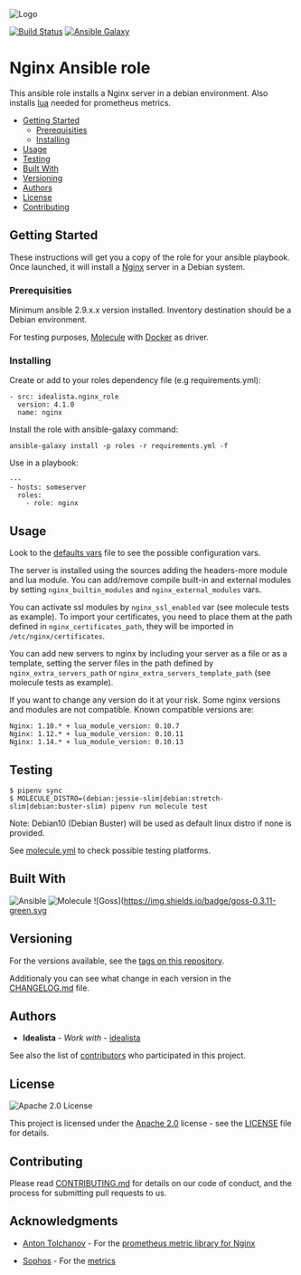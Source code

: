 ![Logo](https://raw.githubusercontent.com/idealista/nginx_role/master/logo.gif)

[![Build Status](https://travis-ci.org/idealista/nginx_role.png)](https://travis-ci.org/idealista/nginx_role)
[![Ansible Galaxy](https://img.shields.io/badge/galaxy-idealista.nginx__role-B62682.svg)](https://galaxy.ansible.com/idealista/nginx_role)

# Nginx Ansible role

This ansible role installs a Nginx server in a debian environment. Also installs [lua](http://www.lua.org/) needed for prometheus metrics.

- [Getting Started](#getting-started)
	- [Prerequisities](#prerequisities)
	- [Installing](#installing)
- [Usage](#usage)
- [Testing](#testing)
- [Built With](#built-with)
- [Versioning](#versioning)
- [Authors](#authors)
- [License](#license)
- [Contributing](#contributing)

## Getting Started

These instructions will get you a copy of the role for your ansible playbook. Once launched, it will install a [Nginx](http://nginx.org/) server in a Debian system.

### Prerequisities

Minimum ansible 2.9.x.x version installed.
Inventory destination should be a Debian environment.

For testing purposes, [Molecule](https://molecule.readthedocs.io/) with [Docker](https://www.docker.com/) as driver.

### Installing

Create or add to your roles dependency file (e.g requirements.yml):

```
- src: idealista.nginx_role
  version: 4.1.0
  name: nginx
```

Install the role with ansible-galaxy command:

```
ansible-galaxy install -p roles -r requirements.yml -f
```

Use in a playbook:

```
---
- hosts: someserver
  roles:
    - role: nginx
```

## Usage

Look to the [defaults vars](defaults/main.yml) file to see the possible configuration vars.

The server is installed using the sources adding the headers-more module and lua module. You can add/remove compile built-in and
external modules by setting `nginx_builtin_modules` and `nginx_external_modules` vars.

You can activate ssl modules by `nginx_ssl_enabled` var (see molecule tests as example).
To import your certificates, you need to place them at the path defined in `nginx_certificates_path`, they will be imported in `/etc/nginx/certificates`.

You can add new servers to nginx by including your server as a file or as a template, setting the server
files in the path defined by `nginx_extra_servers_path` or  `nginx_extra_servers_template_path` (see molecule tests as example).

If you want to change any version do it at your risk. Some nginx versions and modules are not compatible.
Known compatible versions are:

```
Nginx: 1.10.* + lua_module_version: 0.10.7
Nginx: 1.12.* + lua_module_version: 0.10.11
Nginx: 1.14.* + lua_module_version: 0.10.13
```

## Testing

```
$ pipenv sync
$ MOLECULE_DISTRO=(debian:jessie-slim|debian:stretch-slim|debian:buster-slim) pipenv run molecule test
```

Note: Debian10 (Debian Buster) will be used as default linux distro if none is provided.

See [molecule.yml](https://github.com/idealista/rsyslog_role/blob/master/molecule/default/molecule.yml) to check possible testing platforms.

## Built With

![Ansible](https://img.shields.io/badge/ansible-4.6.0-green.svg)
![Molecule](https://img.shields.io/badge/molecule-3.5.2-green.svg)
![Goss](https://img.shields.io/badge/goss-0.3.11-green.svg

## Versioning

For the versions available, see the [tags on this repository](https://github.com/idealista/nginx_role/tags).

Additionaly you can see what change in each version in the [CHANGELOG.md](CHANGELOG.md) file.

## Authors

* **Idealista** - *Work with* - [idealista](https://github.com/idealista)

See also the list of [contributors](https://github.com/idealista/nginx_role/contributors) who participated in this project.

## License

![Apache 2.0 License](https://img.shields.io/hexpm/l/plug.svg)

This project is licensed under the [Apache 2.0](https://www.apache.org/licenses/LICENSE-2.0) license - see the [LICENSE](LICENSE) file for details.

## Contributing

Please read [CONTRIBUTING.md](.github/CONTRIBUTING.md) for details on our code of conduct, and the process for submitting pull requests to us.

## Acknowledgments

* [Anton Tolchanov](https://github.com/knyar/) - For the [prometheus metric library for Nginx](https://github.com/knyar/nginx-lua-prometheus)

* [Sophos](https://github.com/hnlq715/) - For the [metrics](https://github.com/hnlq715/nginx-prometheus-metrics/blob/master/metrics.vhost)
